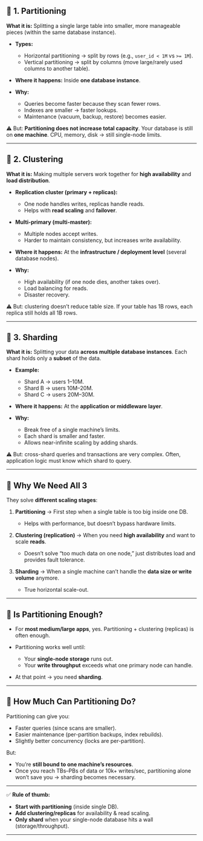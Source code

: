 
## 🔹 1. Partitioning

**What it is:**
Splitting a single large table into smaller, more manageable pieces (within the same database instance).

* **Types:**

  * Horizontal partitioning → split by rows (e.g., `user_id < 1M` vs `>= 1M`).
  * Vertical partitioning → split by columns (move large/rarely used columns to another table).

* **Where it happens:**
  Inside **one database instance**.

* **Why:**

  * Queries become faster because they scan fewer rows.
  * Indexes are smaller → faster lookups.
  * Maintenance (vacuum, backup, restore) becomes easier.

⚠️ But: **Partitioning does not increase total capacity**.
Your database is still on **one machine**. CPU, memory, disk → still single-node limits.

---

## 🔹 2. Clustering

**What it is:**
Making multiple servers work together for **high availability** and **load distribution**.

* **Replication cluster (primary + replicas):**

  * One node handles writes, replicas handle reads.
  * Helps with **read scaling** and **failover**.

* **Multi-primary (multi-master):**

  * Multiple nodes accept writes.
  * Harder to maintain consistency, but increases write availability.

* **Where it happens:**
  At the **infrastructure / deployment level** (several database nodes).

* **Why:**

  * High availability (if one node dies, another takes over).
  * Load balancing for reads.
  * Disaster recovery.

⚠️ But: clustering doesn’t reduce table size. If your table has 1B rows, each replica still holds all 1B rows.

---

## 🔹 3. Sharding

**What it is:**
Splitting your data **across multiple database instances**. Each shard holds only a **subset** of the data.

* **Example:**

  * Shard A → users 1–10M.
  * Shard B → users 10M–20M.
  * Shard C → users 20M–30M.

* **Where it happens:**
  At the **application or middleware layer**.

* **Why:**

  * Break free of a single machine’s limits.
  * Each shard is smaller and faster.
  * Allows near-infinite scaling by adding shards.

⚠️ But: cross-shard queries and transactions are very complex. Often, application logic must know which shard to query.

---

## 🔹 Why We Need All 3

They solve **different scaling stages**:

1. **Partitioning** → First step when a single table is too big inside one DB.

   * Helps with performance, but doesn’t bypass hardware limits.

2. **Clustering (replication)** → When you need **high availability** and want to scale **reads**.

   * Doesn’t solve “too much data on one node,” just distributes load and provides fault tolerance.

3. **Sharding** → When a single machine can’t handle the **data size or write volume** anymore.

   * True horizontal scale-out.

---

## 🔹 Is Partitioning Enough?

* For **most medium/large apps**, yes. Partitioning + clustering (replicas) is often enough.
* Partitioning works well until:

  * Your **single-node storage** runs out.
  * Your **write throughput** exceeds what one primary node can handle.
* At that point → you need **sharding**.

---

## 🔹 How Much Can Partitioning Do?

Partitioning can give you:

* Faster queries (since scans are smaller).
* Easier maintenance (per-partition backups, index rebuilds).
* Slightly better concurrency (locks are per-partition).

But:

* You’re **still bound to one machine’s resources**.
* Once you reach TBs–PBs of data or 10k+ writes/sec, partitioning alone won’t save you → sharding becomes necessary.

---

✅ **Rule of thumb:**

* **Start with partitioning** (inside single DB).
* **Add clustering/replicas** for availability & read scaling.
* **Only shard** when your single-node database hits a wall (storage/throughput).

---
